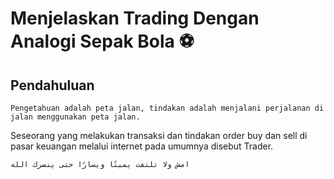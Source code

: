 # Menjelaskan Trading Dengan Analogi Sepak Bola ⚽️

## Pendahuluan

    Pengetahuan adalah peta jalan, tindakan adalah menjalani perjalanan di jalan menggunakan peta jalan.

Seseorang yang melakukan transaksi dan tindakan order buy dan sell di pasar keuangan melalui internet pada umumnya disebut Trader.

    امشِ ولا تلتفت يمينًا ويسارًا حتى ينصرك الله

